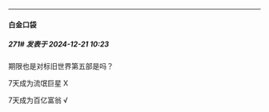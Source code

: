﻿
*****

####  白金口袋  
##### 271#       发表于 2024-12-21 10:23

期限也是对标旧世界第五部是吗？

7天成为流氓巨星 X

7天成为百亿富翁 √


